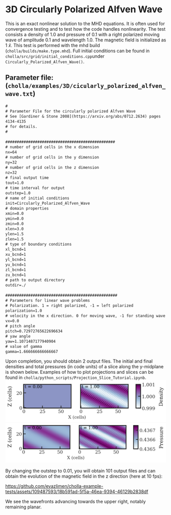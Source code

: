 # 3D Circularly Polarized Alfven Wave
This is an exact nonlinear solution to the MHD equations. It is often used for convergence testing and to test how the code handles nonlinearity. The test consists a density of 1.0 and pressure of 0.1 with a right polarized moving wave of amplitude 0.1 and wavelength 1.0. The magnetic field is initialized as 1 $\hat{x}$. This test is performed with the mhd build (`cholla/builds/make.type.mhd`). Full initial conditions can be found in `cholla/src/grid/initial_conditions.cpp`under `Circularly_Polarized_Alfven_Wave()`. 

## Parameter file: (`cholla/examples/3D/cicularly_polarized_alfven_wave.txt`)
```
#
# Parameter File for the circularly polarized Alfven Wave
# See [Gardiner & Stone 2008](https://arxiv.org/abs/0712.2634) pages 4134-4135
# for details.
#

################################################
# number of grid cells in the x dimension
nx=64
# number of grid cells in the y dimension
ny=32
# number of grid cells in the z dimension
nz=32
# final output time
tout=1.0
# time interval for output
outstep=1.0
# name of initial conditions
init=Circularly_Polarized_Alfven_Wave
# domain properties
xmin=0.0
ymin=0.0
zmin=0.0
xlen=3.0
ylen=1.5
zlen=1.5
# type of boundary conditions
xl_bcnd=1
xu_bcnd=1
yl_bcnd=1
yu_bcnd=1
zl_bcnd=1
zu_bcnd=1
# path to output directory
outdir=./

#################################################
# Parameters for linear wave problems
# Polarization. 1 = right polarized, -1 = left polarized
polarization=1.0
# velocity in the x direction. 0 for moving wave, -1 for standing wave
vx=0.0
# pitch angle
pitch=0.72972765622696634
# yaw angle
yaw=1.1071487177940904
# value of gamma
gamma=1.666666666666667
```
Upon completion, you should obtain 2 output files. The initial and final densities and total pressures (in code units) of a slice along the y-midplane is shown below. Examples of how to plot projections and slices can be found in `cholla/python_scripts/Projection_Slice_Tutorial.ipynb`.  
<img src="./images/circ-pol-alfven-wave_density_xz.png" alt="Two 2D histograms side by side, showing density of cells in the z direction vs cells in x direction. The leftmost is the initial density plot with a constant density of 1 throughout all cells. The rightmost plot is the final density plot at t = 1.00 with a nonconstant density in x and z. The density distributed is striped, a repeating pattern ofvalues of 0.999, 1.000, 1.001, 1.000. These stripes are at a 45 degree angle to the x and z axes, slanting downwards." width="1200" />  
<img src="./images/circ-pol-alfven-wave_pressure_xz.png" alt="Two 2D histograms side by side, showing pressure of cells in the z direction vs cells in x direction. The leftmost is the initial pressure plot with four slanted bands, each at a 45 degree angle to the x and z axes of alternating pressure. Beginning at the lower left corner, they alternate between 0.4368 and 0.4366, with the lower density bands being slightly wider. The rightmost plot is the final pressure plot at t = 1.0. Again there is a repeating pattern of  slanted bands but a greater variation in pressure is seen. A band of 0.4365 transitions to 0.4366 to 0.4367 to 0.4368 briefly, then the bands decrease to 0.4365 and restart the cycle." width="1200" />  


By changing the outstep to 0.01, you will obtain 101 output files and can obtain the evolution of the magnetic field in the z direction (here at 10 fps): 

https://github.com/evazlimen/cholla-example-tests/assets/109487593/18b591ad-5f5a-46ea-9394-46129b2838df

We see the wavefronts advancing towards the upper right, notably remaining planar.
